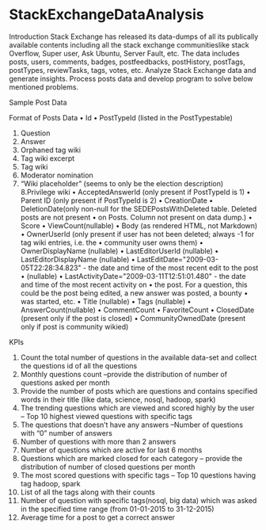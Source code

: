 # StackExchangeDataAnalysis

Introduction
Stack Exchange has released its data-dumps of all its publically available contents including all the stack 
exchange communitieslike stack Overflow, Super user, Ask Ubuntu, Server Fault, etc. The data includes 
posts, users, comments, badges, postfeedbacks, postHistory, postTags, postTypes, reviewTasks, tags, 
votes, etc. Analyze Stack Exchange data and generate insights. Process posts data and develop program 
to solve below mentioned problems.

Sample Post Data
<row Id="41" PostTypeId="1" AcceptedAnswerId="44" CreationDate="2014-05-14T11:15:40.907" 
Score="28" ViewCount="1897" Body="&lt;p&gt;R has many libraries which are aimed at Data Analysis 
(e.g. JAGS, BUGS, ARULES etc..), and is mentioned in popular textbooks such as: J.Krusche, Doing 
Bayesian Data Analysis; B.Lantz, &quot;Machine Learning with 
R&quot;.&lt;/p&gt;&#xA;&#xA;&lt;p&gt;I've seen a guideline of 5TB for a dataset to be considered as 
Big Data.&lt;/p&gt;&#xA;&#xA;&lt;p&gt;My question is: Is R suitable for the amount of Data typically 
seen in Big Data problems? &#xA;Are there strategies to be employed when using R with this size of 
dataset?&lt;/p&gt;&#xA;" OwnerUserId="136" LastEditorUserId="118" LastEditDate="2014-05-
14T13:06:28.407" LastActivityDate="2015-04-12T05:00:23.663" Title="Is the R language suitable for Big 
Data" Tags="&lt;bigdata&gt;&lt;r&gt;" AnswerCount="8" CommentCount="1" FavoriteCount="13" />

Format of Posts Data
•	Id
•	PostTypeId (listed in the PostTypestable)
  1. Question
  2. Answer  
  3. Orphaned tag wiki
  4. Tag wiki excerpt
  5. Tag wiki
  6. Moderator nomination
  7. “Wiki placeholder” (seems to only be the election description)
  8.Privilege wiki
•	AcceptedAnswerId (only present if PostTypeId is 1)
•	Parent ID (only present if PostTypeId is 2)
•	CreationDate
•	DeletionDate(only non-null for the SEDEPostsWithDeleted table. Deleted posts are not present
•	on Posts. Column not present on data dump.)
•	Score
•	ViewCount(nullable)
•	Body (as rendered HTML, not Markdown)
•	OwnerUserId (only present if user has not been deleted; always -1 for tag wiki entries, i.e. the 
•	community user owns them)
•	OwnerDisplayName (nullable)
•	LastEditorUserId (nullable)
•	LastEditorDisplayName (nullable)
•	LastEditDate="2009-03-05T22:28:34.823" - the date and time of the most recent edit to the post 
•	(nullable)
•	LastActivityDate="2009-03-11T12:51:01.480" - the date and time of the most recent activity on 
•	the post. For a question, this could be the post being edited, a new answer was posted, a bounty 
•	was started, etc.
•	Title (nullable)
•	Tags (nullable)
•	AnswerCount(nullable)
•	CommentCount
•	FavoriteCount
•	ClosedDate (present only if the post is closed)
•	CommunityOwnedDate (present only if post is community wikied)

KPIs
1. Count the total number of questions in the available data-set and collect the questions id of all 
the questions
2. Monthly questions count –provide the distribution of number of questions asked per month
3. Provide the number of posts which are questions and contains specified words in their title (like 
data, science, nosql, hadoop, spark)
4. The trending questions which are viewed and scored highly by the user – Top 10 highest viewed 
questions with specific tags
5. The questions that doesn’t have any answers –Number of questions with “0” number of 
answers
6. Number of questions with more than 2 answers
7. Number of questions which are active for last 6 months
8. Questions which are marked closed for each category – provide the distribution of number of 
closed questions per month
9. The most scored questions with specific tags – Top 10 questions having tag hadoop, spark
10. List of all the tags along with their counts
11. Number of question with specific tags(nosql, big data) which was asked in the specified time 
range (from 01-01-2015 to 31-12-2015)
12. Average time for a post to get a correct answer

